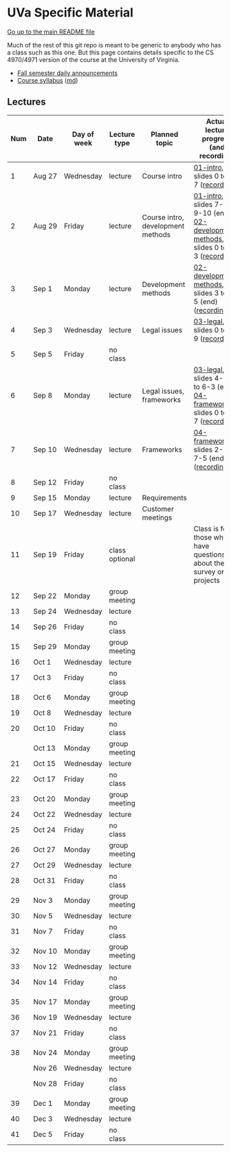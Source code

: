 UVa Specific Material
=====================

[Go up to the main README file](../README.html)

Much of the rest of this git repo is meant to be generic to anybody who has a class such as this one.  But this page contains details specific to the CS 4970/4971 version of the course at the University of Virginia.


- [Fall semester daily announcements](../slides/fall/daily-announcements.html)
- [Course syllabus][1] ([md][2])



Lectures
--------

| Num | Date        | Day of week | Lecture type  | Planned topic | Actual lecture progress (and recording) |
|-----|-------------|-------------|---------------|---------------|-----------------------------------------|
| 1   | Aug&nbsp;27 | Wednesday   | lecture       | Course intro  | [01-intro][51], slides 0 to 7-7 ([recording][101]) |
| 2   | Aug&nbsp;29 | Friday      | lecture       | Course intro, development methods | [01-intro][51], slides 7-7 to 9-10 (end); [02-development-methods][52], slides 0 to 2-3 ([recording][102]) |
| 3   | Sep&nbsp;1  | Monday      | lecture       | Development methods | [02-development-methods][52], slides 3 to 7-5 (end) ([recording][103]) |
| 4   | Sep&nbsp;3  | Wednesday   | lecture       | Legal issues  | [03-legal][53], slides 0 to 4-9 ([recording][104]) |
| 5   | Sep&nbsp;5  | Friday      | no class      |               |                                         |
| 6   | Sep&nbsp;8  | Monday      | lecture       | Legal issues, frameworks | [03-legal][53], slides 4-10 to 6-3 (end); [04-frameworks][54], slides 0 to 2-7 ([recording][105]) |
| 7   | Sep&nbsp;10 | Wednesday   | lecture       | Frameworks    | [04-frameworks][54], slides 2-8 to 7-5 (end) ([recording][106]) |
| 8   | Sep&nbsp;12 | Friday      | no class      |               |                                         |
| 9   | Sep&nbsp;15 | Monday      | lecture       | Requirements  |                                         |
| 10  | Sep&nbsp;17 | Wednesday   | lecture       | Customer meetings |                                         |
| 11  | Sep&nbsp;19 | Friday      | class optional |               | Class is for those who have questions about the survey or the projects |
| 12  | Sep&nbsp;22 | Monday      | group meeting |               |                                         |
| 13  | Sep&nbsp;24 | Wednesday   | lecture       |               |                                         |
| 14  | Sep&nbsp;26 | Friday      | no class      |               |                                         |
| 15  | Sep&nbsp;29 | Monday      | group meeting |               |                                         |
| 16  | Oct&nbsp;1  | Wednesday   | lecture       |               |                                         |
| 17  | Oct&nbsp;3  | Friday      | no class      |               |                                         |
| 18  | Oct&nbsp;6  | Monday      | group meeting |               |                                         |
| 19  | Oct&nbsp;8  | Wednesday   | lecture       |               |                                         |
| 20  | Oct&nbsp;10 | Friday      | no class      |               |                                         |
|     | Oct&nbsp;13 | Monday      | group meeting |               |                                         |
| 21  | Oct&nbsp;15 | Wednesday   | lecture       |               |                                         |
| 22  | Oct&nbsp;17 | Friday      | no class      |               |                                         |
| 23  | Oct&nbsp;20 | Monday      | group meeting |               |                                         |
| 24  | Oct&nbsp;22 | Wednesday   | lecture       |               |                                         |
| 25  | Oct&nbsp;24 | Friday      | no class      |               |                                         |
| 26  | Oct&nbsp;27 | Monday      | group meeting |               |                                         |
| 27  | Oct&nbsp;29 | Wednesday   | lecture       |               |                                         |
| 28  | Oct&nbsp;31 | Friday      | no class      |               |                                         |
| 29  | Nov&nbsp;3  | Monday      | group meeting |               |                                         |
| 30  | Nov&nbsp;5  | Wednesday   | lecture       |               |                                         |
| 31  | Nov&nbsp;7  | Friday      | no class      |               |                                         |
| 32  | Nov&nbsp;10 | Monday      | group meeting |               |                                         |
| 33  | Nov&nbsp;12 | Wednesday   | lecture       |               |                                         |
| 34  | Nov&nbsp;14 | Friday      | no class      |               |                                         |
| 35  | Nov&nbsp;17 | Monday      | group meeting |               |                                         |
| 36  | Nov&nbsp;19 | Wednesday   | lecture       |               |                                         |
| 37  | Nov&nbsp;21 | Friday      | no class      |               |                                         |
| 38  | Nov&nbsp;24 | Monday      | group meeting |               |                                         |
|     | Nov&nbsp;26 | Wednesday   | lecture       |               |                                         |
|     | Nov&nbsp;28 | Friday      | no class      |               |                                         |
| 39  | Dec&nbsp;1  | Monday      | group meeting |               |                                         |
| 40  | Dec&nbsp;3  | Wednesday   | lecture       |               |                                         |
| 41  | Dec&nbsp;5  | Friday      | no class      |               |                                         |


[1]: syllabus.html
[2]: syllabus.md

[51]: ../slides/fall/01-intro.html
[52]: ../slides/fall/02-development-methods.html
[53]: ../slides/fall/03-legal.html
[54]: ../slides/fall/04-frameworks.html

[101]: https://collab.itc.virginia.edu/access/content/group/54bcbf62-81cb-45bc-bf8c-c7d46467bba5/lectures/01-intro-1/01-intro-1.htm
[102]: https://collab.itc.virginia.edu/access/content/group/54bcbf62-81cb-45bc-bf8c-c7d46467bba5/lectures/02-dev-methods-1/02-dev-methods-1.htm
[103]: https://collab.itc.virginia.edu/access/content/group/54bcbf62-81cb-45bc-bf8c-c7d46467bba5/lectures/02-dev-methods-2/02-dev-methods-2.htm
[104]: https://collab.itc.virginia.edu/access/content/group/54bcbf62-81cb-45bc-bf8c-c7d46467bba5/lectures/03-legal-1/03-legal-1.htm
[105]: https://collab.itc.virginia.edu/access/content/group/54bcbf62-81cb-45bc-bf8c-c7d46467bba5/lectures/04-frameworks-1/04-frameworks-1.htm
[106]: https://collab.itc.virginia.edu/access/content/group/54bcbf62-81cb-45bc-bf8c-c7d46467bba5/lectures/04-frameworks-2/04-frameworks-2.htm
